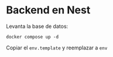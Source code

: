 # Backend en Nest

Levanta la base de datos:
```
docker compose up -d
```

Copiar el ```env.template``` y reemplazar a ```env``` 